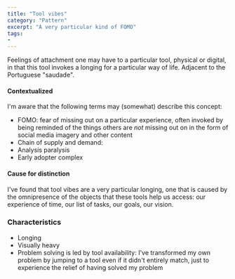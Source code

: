 ```yaml
---
title: "Tool vibes"
category: "Pattern"
excerpt: "A very particular kind of FOMO"
tags:
- 
---
```

Feelings of attachment one may have to a particular tool, physical or digital, in that this tool invokes a longing for a particular way of life. Adjacent to the Portuguese "saudade".

#### Contextualized
I'm aware that the following terms may (somewhat) describe this concept:
- FOMO: fear of missing out on a particular experience, often invoked by being reminded of the things others are _not_ missing out on in the form of social media imagery and other content
- Chain of supply and demand:
- Analysis paralysis
- Early adopter complex

#### Cause for distinction
I've found that tool vibes are a very particular longing, one that is caused by the omnipresence of the objects that these tools help us access: our experience of time, our list of tasks, our goals, our vision. 

### Characteristics
- Longing
- Visually heavy
- Problem solving is led by tool availability: I've transformed my own problem by jumping to a tool even if it didn't entirely match, just to experience the relief of having solved my problem


